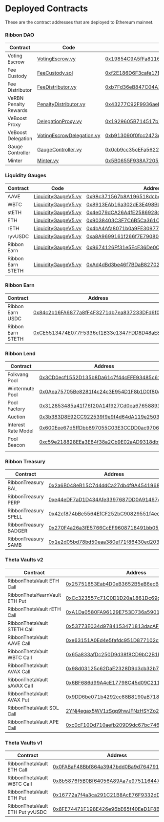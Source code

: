 # Deployed Contracts

These are the contract addresses that are deployed to Ethereum mainnet.

### Ribbon DAO

| Contract              | Code                                                                                                                                | Address                                                                                                               |
| --------------------- | ----------------------------------------------------------------------------------------------------------------------------------- | --------------------------------------------------------------------------------------------------------------------- |
| Voting Escrow         | [VotingEscrow.vy](https://github.com/ribbon-finance/governance/blob/main/contracts/rbn-staking/VotingEscrow.vy)                     | [0x19854C9A5fFa8116f48f984bDF946fB9CEa9B5f7](https://etherscan.io/address/0x19854C9A5fFa8116f48f984bDF946fB9CEa9B5f7) |
| Fee Custody           | [FeeCustody.sol](https://github.com/ribbon-finance/governance/blob/main/contracts/rbn-staking/FeeCustody.sol)                       | [0xf2E186D6F3cafe17BCc89c50133CFbc2DB6CF55a](https://etherscan.io/address/0xf2E186D6F3cafe17BCc89c50133CFbc2DB6CF55a) |
| Fee Distributor       | [FeeDistributor.vy](https://github.com/ribbon-finance/governance/blob/main/contracts/rbn-staking/FeeDistributor.vy)                 | [0xb7Fd36eB847C04A144FAb717e85B94DA1d8c9b4e](https://etherscan.io/address/0xb7Fd36eB847C04A144FAb717e85B94DA1d8c9b4e) |
| VeRBN Penalty Rewards | [PenaltyDistributor.vy](https://github.com/ribbon-finance/governance/blob/main/contracts/rbn-staking/PenaltyDistributor.vy)         | [0x43277C92F9936aeb5d6A2713a44Cd2f096f171cC](https://etherscan.io/address/0x43277C92F9936aeb5d6A2713a44Cd2f096f171cC) |
| VeBoost Proxy         | [DelegationProxy.vy](https://github.com/ribbon-finance/governance/blob/main/contracts/rbn-staking/DelegationProxy.vy)               | [0x1929605B714517b76bB733198E0f3C3D4ab08608](https://etherscan.io/address/0x1929605B714517b76bB733198E0f3C3D4ab08608) |
| VeBoost Delegation    | [VotingEscrowDelegation.vy](https://github.com/ribbon-finance/governance/blob/main/contracts/rbn-staking/VotingEscrowDelegation.vy) | [0xb913090f0fcc2473dfcceaf41653a806bcb85fab](https://etherscan.io/address/0xb913090f0fcc2473dfcceaf41653a806bcb85fab) |
| Gauge Controller      | [GaugeController.vy](https://github.com/ribbon-finance/governance/blob/main/contracts/rbn-staking/GaugeController.vy)               | [0x0cb9cc35cEFa5622E8d25aF36dD56DE142eF6415](https://etherscan.io/address/0x0cb9cc35cEFa5622E8d25aF36dD56DE142eF6415) |
| Minter                | [Minter.vy](https://github.com/ribbon-finance/governance/blob/main/contracts/tvl-staking/Minter.vy)                                 | [0x5B0655F938A72052c46d2e94D206ccB6FF625A3A](https://etherscan.io/address/0x5B0655F938A72052c46d2e94D206ccB6FF625A3A) |

### Liquidity Gauges

| Contract          | Code                                                                                                                    | Address                                                                                                               |
| ----------------- | ----------------------------------------------------------------------------------------------------------------------- | --------------------------------------------------------------------------------------------------------------------- |
| AAVE              | [LiquidityGaugeV5.vy](https://github.com/ribbon-finance/governance/blob/main/contracts/tvl-staking/LiquidityGaugeV5.vy) | [0x98c371567b8A196518dcb4A4383387A2C7339382](https://etherscan.io/address/0x98c371567b8A196518dcb4A4383387A2C7339382) |
| WBTC              | [LiquidityGaugeV5.vy](https://github.com/ribbon-finance/governance/blob/main/contracts/tvl-staking/LiquidityGaugeV5.vy) | [0x8913EAb16a302dE3E498BbA39940e7A55c0B9325](https://etherscan.io/address/0x8913EAb16a302dE3E498BbA39940e7A55c0B9325) |
| stETH             | [LiquidityGaugeV5.vy](https://github.com/ribbon-finance/governance/blob/main/contracts/tvl-staking/LiquidityGaugeV5.vy) | [0x4e079dCA26A4fE2586928c1319b20b1bf9f9be72](https://etherscan.io/address/0x4e079dCA26A4fE2586928c1319b20b1bf9f9be72) |
| ETH               | [LiquidityGaugeV5.vy](https://github.com/ribbon-finance/governance/blob/main/contracts/tvl-staking/LiquidityGaugeV5.vy) | [0x9038403C3F7C6B5Ca361C82448DAa48780D7C8Bd](https://etherscan.io/address/0x9038403C3F7C6B5Ca361C82448DAa48780D7C8Bd) |
| rETH              | [LiquidityGaugeV5.vy](https://github.com/ribbon-finance/governance/blob/main/contracts/tvl-staking/LiquidityGaugeV5.vy) | [0x4bA4Afa8071b0a9FE3097700cdadE02DD0e16fd0](https://etherscan.io/address/0x4bA4Afa8071b0a9FE3097700cdadE02DD0e16fd0) |
| ryvUSDC           | [LiquidityGaugeV5.vy](https://github.com/ribbon-finance/governance/blob/main/contracts/tvl-staking/LiquidityGaugeV5.vy) | [0xa8A9699161f266f7E79080ca0b65210820BE8732](https://etherscan.io/address/0xa8A9699161f266f7E79080ca0b65210820BE8732) |
| Ribbon Earn       | [LiquidityGaugeV5.vy](https://github.com/ribbon-finance/governance/blob/main/contracts/tvl-staking/LiquidityGaugeV5.vy) | [0x9674126Ff31e5EcE36De0CF03A49351a7C814587](https://etherscan.io/address/0x9674126ff31e5ece36de0cf03a49351a7c814587) |
| Ribbon Earn STETH | [LiquidityGaugeV5.vy](https://github.com/ribbon-finance/governance/blob/main/contracts/tvl-staking/LiquidityGaugeV5.vy) | [0xAd4dBd3be46f7BDaB82702b581b1d4C5f584741a](https://etherscan.io/address/0xAd4dBd3be46f7BDaB82702b581b1d4C5f584741a) |

### Ribbon Earn

| Contract          | Address                                                                                                               |
| ----------------- | --------------------------------------------------------------------------------------------------------------------- |
| Ribbon Earn USDC  | [0x84c2b16FA6877a8fF4F3271db7ea837233DFd6f0](https://etherscan.io/address/0x84c2b16fa6877a8ff4f3271db7ea837233dfd6f0) |
| Ribbon Earn STETH | [0xCE5513474E077F5336cf1B33c1347FDD8D48aE8c](https://etherscan.io/address/0xCE5513474E077F5336cf1B33c1347FDD8D48aE8c) |

### Ribbon Lend

| Contract            | Address                                                                                                               |
| ------------------- | --------------------------------------------------------------------------------------------------------------------- |
| Folkvang Pool       | [0x3CD0ecf1552D135b8Da61c7f44cEFE93485c616d](https://etherscan.io/token/0x3CD0ecf1552D135b8Da61c7f44cEFE93485c616d)   |
| Wintermute Pool     | [0x0Aea75705Be8281f4c24c3E954D1F8b1D0f8044C](https://etherscan.io/token/0x0Aea75705Be8281f4c24c3E954D1F8b1D0f8044C)   |
| Pool Factory        | [0x312853485a41f76f20A14f927Cd0ea676588936C](https://etherscan.io/address/0x312853485a41f76f20A14f927Cd0ea676588936C) |
| Auction             | [0x3b383D8E92CC922539f9e9f4d64dA119e250334A](https://etherscan.io/address/0x3b383D8E92CC922539f9e9f4d64dA119e250334A) |
| Interest Rate Model | [0x600Eee67d5ffDbb897055C03E3CCDD0ac9706C8e](https://etherscan.io/address/0x600Eee67d5ffDbb897055C03E3CCDD0ac9706C8e) |
| Pool Beacon         | [0xc59e218828EEa3E84f38a2Cb9E02aAD9318db57a](https://etherscan.io/address/0xc59e218828EEa3E84f38a2Cb9E02aAD9318db57a) |
|                     |                                                                                                                       |

### Ribbon Treasury

| Contract              | Address                                                                                                               |
| --------------------- | --------------------------------------------------------------------------------------------------------------------- |
| RibbonTreasury BAL    | [0x2a6B048eB15C7d4ddCa27db4f9A454196898A0Fe](https://etherscan.io/address/0x2a6b048eb15c7d4ddca27db4f9a454196898a0fe) |
| RibbonTreasury PERP   | [0xe44eDF7aD1D434Afe3397687DD0A914674F2E405](https://etherscan.io/address/0xe44eDF7aD1D434Afe3397687DD0A914674F2E405) |
| RibbonTreasury SPELL  | [0x42cf874bBe5564EfCF252bC90829551f4ec639DC](https://etherscan.io/address/0x42cf874bBe5564EfCF252bC90829551f4ec639DC) |
| RibbonTreasury BADGER | [0x270F4a26a3fE5766CcEF9608718491bb057Be238](https://etherscan.io/address/0x270f4a26a3fe5766ccef9608718491bb057be238) |
| RibbonTreasury SAMB   | [0x1e2d05bd78bd50eaa380ef71f86430ed20301bf5](https://etherscan.io/address/0x1e2d05bd78bd50eaa380ef71f86430ed20301bf5) |

### Theta Vaults v2

| Contract                      | Address                                                                                                                 |
| ----------------------------- | ----------------------------------------------------------------------------------------------------------------------- |
| RibbonThetaVault ETH Call     | [0x25751853Eab4D0eB3652B5eB6ecB102A2789644B](https://etherscan.io/address/0x25751853Eab4D0eB3652B5eB6ecB102A2789644B)   |
| RibbonThetaYearnVault ETH Put | [0xCc323557c71C0D1D20a1861Dc69c06C5f3cC9624](https://etherscan.io/address/0xCc323557c71C0D1D20a1861Dc69c06C5f3cC9624)   |
| RibbonThetaVault rETH Call    | [0xA1Da0580FA96129E753D736a5901C31Df5eC5edf](https://etherscan.io/address/0xa1da0580fa96129e753d736a5901c31df5ec5edf)   |
| RibbonThetaVault STETH Call   | [0x53773E034d9784153471813dacAFF53dBBB78E8c](https://etherscan.io/address/0x53773E034d9784153471813dacAFF53dBBB78E8c)   |
| RibbonThetaVault AAVE Call    | [0xe63151A0Ed4e5fafdc951D877102cf0977Abd365](https://etherscan.io/address/0xe63151A0Ed4e5fafdc951D877102cf0977Abd365)   |
| RibbonThetaVault WBTC Call    | [0x65a833afDc250D9d38f8CD9bC2B1E3132dB13B2F](https://etherscan.io/address/0x65a833afDc250D9d38f8CD9bC2B1E3132dB13B2F)   |
| RibbonThetaVault AVAX Call    | [0x98d03125c62DaE2328D9d3cb32b7B969e6a87787](https://snowtrace.io/address/0x98d03125c62dae2328d9d3cb32b7b969e6a87787)   |
| RibbonThetaVault sAVAX Call   | [0x6BF686d99A4cE17798C45d09C21181fAc29A9fb3](https://snowtrace.io/address/0x6BF686d99A4cE17798C45d09C21181fAc29A9fb3)   |
| RibbonThetaVault AVAX Put     | [0x9DD6be071b4292cc88B8190aB718329adEA3E3a3](https://snowtrace.io/address/0x9dd6be071b4292cc88b8190ab718329adea3e3a3)   |
| RibbonThetaVault SOL Call     | [2YNj4egax5WV1zSgq9hwJFNzHSYZo2rU7S8BZuMdQMKW](https://solscan.io/account/2YNj4egax5WV1zSgq9hwJFNzHSYZo2rU7S8BZuMdQMKW) |
| RibbonThetaVault APE Call     | [0xc0cF10Dd710aefb209D9dc67bc746510ffd98A53](https://etherscan.io/address/0xc0cF10Dd710aefb209D9dc67bc746510ffd98A53)   |

### Theta Vaults v1

| Contract                        | Address                                                                                                               |
| ------------------------------- | --------------------------------------------------------------------------------------------------------------------- |
| RibbonThetaVault ETH Call       | [0x0FABaF48Bbf864a3947bdd0Ba9d764791a60467A](https://etherscan.io/address/0x0FABaF48Bbf864a3947bdd0Ba9d764791a60467A) |
| RibbonThetaVault WBTC Call      | [0x8b5876f5B0Bf64056A89Aa7e97511644758c3E8c](https://etherscan.io/address/0x8b5876f5B0Bf64056A89Aa7e97511644758c3E8c) |
| RibbonThetaVault ETH Put        | [0x16772a7f4a3ca291C21B8AcE76F9332dDFfbb5Ef](https://etherscan.io/address/0x16772a7f4a3ca291C21B8AcE76F9332dDFfbb5Ef) |
| RibbonThetaVault ETH Put yvUSDC | [0x8FE74471F198E426e96bE65f40EeD1F8BA96e54f](https://etherscan.io/address/0x8FE74471F198E426e96bE65f40EeD1F8BA96e54f) |
